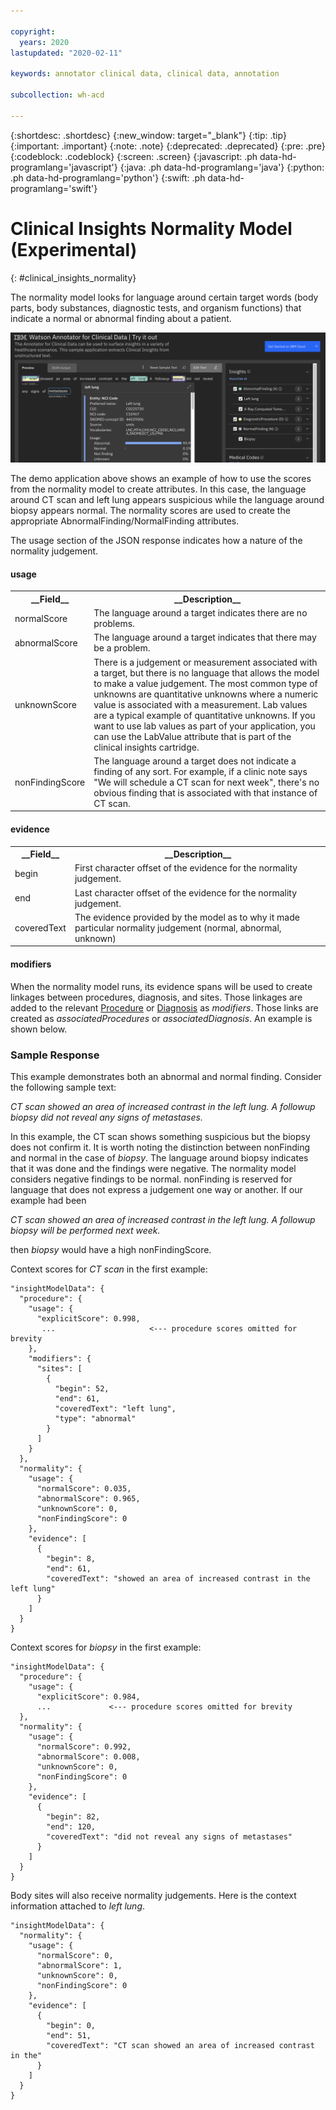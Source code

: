 ```yaml
---

copyright:
  years: 2020
lastupdated: "2020-02-11"

keywords: annotator clinical data, clinical data, annotation

subcollection: wh-acd

---
```


{:shortdesc: .shortdesc}
{:new_window: target="_blank"}
{:tip: .tip}
{:important: .important}
{:note: .note}
{:deprecated: .deprecated}
{:pre: .pre}
{:codeblock: .codeblock}
{:screen: .screen}
{:javascript: .ph data-hd-programlang='javascript'}
{:java: .ph data-hd-programlang='java'}
{:python: .ph data-hd-programlang='python'}
{:swift: .ph data-hd-programlang='swift'}

# Clinical Insights Normality Model (Experimental)
{: #clinical_insights_normality}

The normality model looks for language around certain target words (body parts, body substances, diagnostic tests, and organism functions) that indicate a normal or abnormal finding about a patient.  

![](images/normality.png)

The demo application above shows an example of how to use the scores from the normality model to create attributes.  In this case, the language around CT scan and left lung appears suspicious while the language around biopsy appears normal.  The normality scores are used to create the appropriate AbnormalFinding/NormalFinding attributes.

The usage section of the JSON response indicates how a nature of the normality judgement.

#### usage

<table>
<tr><th>__Field__</th><th>__Description__</th></tr>
</tr><td>normalScore</td><td>The language around a target indicates there are no problems.</td></tr>
<tr><td>abnormalScore</td><td>The language around a target indicates that there may be a problem.</td></tr>
<tr><td>unknownScore</td><td>There is a judgement or measurement associated with a target, but there is no language that allows the model to make a value judgement.  The most common type of unknowns are quantitative unknowns where a numeric value is associated with a measurement.  Lab values are a typical example of quantitative unknowns.  If you want to use lab values as part of your application, you can use the LabValue attribute that is part of the clinical insights cartridge.</td></tr>
</tr><td>nonFindingScore</td><td>The language around a target does not indicate a finding of any sort.  For example, if a clinic note says "We will schedule a CT scan for next week", there's no obvious finding that is associated with that instance of CT scan.</td></tr>
</table>


#### evidence

<table>
<tr><th>__Field__</th><th>__Description__</th></tr>
</tr><td>begin</td><td>First character offset of the evidence for the normality judgement.</td></tr>
<tr><td>end</td><td>Last character offset of the evidence for the normality judgement.</td></tr>
<tr><td>coveredText</td><td>The evidence provided by the model as to why it made particular normality judgement (normal, abnormal, unknown)</td></tr>
</table>

#### modifiers

When the normality model runs, its evidence spans will be used to create linkages between procedures, diagnosis, and sites.  Those linkages are added to the relevant [Procedure](/docs/wh-acd?topic=wh-acd-clinical_insights_procedure#clinical_insights_procedure) or [Diagnosis](/docs/wh-acd?topic=wh-acd-clinical_insights_diagnosis#clinical_insights_diagnosis) as _modifiers_.  Those links are created as _associatedProcedures_ or _associatedDiagnosis_.  An example is shown below.


### Sample Response
This example demonstrates both an abnormal and normal finding.  Consider the following sample text:

_CT scan showed an area of increased contrast in the left lung.  A followup biopsy did not reveal any signs of metastases._

In this example, the CT scan shows something suspicious but the biopsy does not confirm it.  It is worth noting the distinction between nonFinding and normal in the case of _biopsy_.  The language around biopsy indicates that it was done and the findings were negative.  The normality model considers negative findings to be normal.  nonFinding is reserved for language that does not express a judgement one way or another.  If our example had been

_CT scan showed an area of increased contrast in the left lung.  A followup biopsy will be performed next week._

then _biopsy_ would have a high nonFindingScore.

Context scores for _CT scan_ in the first example:
```
"insightModelData": {
  "procedure": {
    "usage": {
      "explicitScore": 0.998,
       ...                     <--- procedure scores omitted for brevity
    },
    "modifiers": {
      "sites": [
        {
          "begin": 52,
          "end": 61,
          "coveredText": "left lung",
          "type": "abnormal"
        }
      ]
    }
  },
  "normality": {
    "usage": {
      "normalScore": 0.035,
      "abnormalScore": 0.965,
      "unknownScore": 0,
      "nonFindingScore": 0
    },
    "evidence": [
      {
        "begin": 8,
        "end": 61,
        "coveredText": "showed an area of increased contrast in the left lung"
      }
    ]
  }
}
```

Context scores for _biopsy_ in the first example:

```
"insightModelData": {
  "procedure": {
    "usage": {
      "explicitScore": 0.984,
      ...             <--- procedure scores omitted for brevity
  },
  "normality": {
    "usage": {
      "normalScore": 0.992,
      "abnormalScore": 0.008,
      "unknownScore": 0,
      "nonFindingScore": 0
    },
    "evidence": [
      {
        "begin": 82,
        "end": 120,
        "coveredText": "did not reveal any signs of metastases"
      }
    ]
  }
}
```

Body sites will also receive normality judgements.  Here is the context information attached to _left lung_.

```
"insightModelData": {
  "normality": {
    "usage": {
      "normalScore": 0,
      "abnormalScore": 1,
      "unknownScore": 0,
      "nonFindingScore": 0
    },
    "evidence": [
      {
        "begin": 0,
        "end": 51,
        "coveredText": "CT scan showed an area of increased contrast in the"
      }
    ]
  }
}
```
